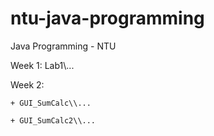# ntu-java-programming

Java Programming - NTU

Week 1: Lab1\\...

Week 2:

    + GUI_SumCalc\\...
    
    + GUI_SumCalc2\\...
